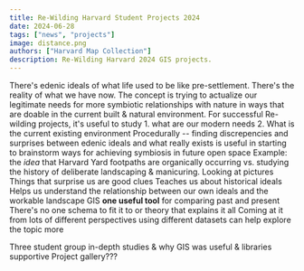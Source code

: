 ```yaml
---
title: Re-Wilding Harvard Student Projects 2024
date: 2024-06-28
tags: ["news", "projects"]
image: distance.png
authors: ["Harvard Map Collection"]
description: Re-Wilding Harvard 2024 GIS projects.
---
```


There's edenic ideals of what life used to be like pre-settlement. 
There's the reality of what we have now.
The concept is trying to actualize our legitimate needs for more symbiotic relationships with nature in ways that are doable in the current built & natural environment.
For successful Re-wilding projects, it's useful to study 1. what are our modern needs 2. What is the current existing environment
Procedurally -- finding discrepencies and surprises between edenic ideals and what really exists is useful in starting to brainstorm ways for achieving symbiosis in future open space
Example: the *idea* that Harvard Yard footpaths are organically occurring vs. studying the history of deliberate landscaping & manicuring.
Looking at pictures
Things that surprise us are good clues
Teaches us about historical ideals 
Helps us understand the relationship between our own ideals and the workable landscape
GIS **one useful tool** for comparing past and present
There's no one schema to fit it to or theory that explains it all
Coming at it from lots of different perspectives using different datasets can help explore the topic more

Three student group in-depth studies & why GIS was useful & libraries supportive
Project gallery???


